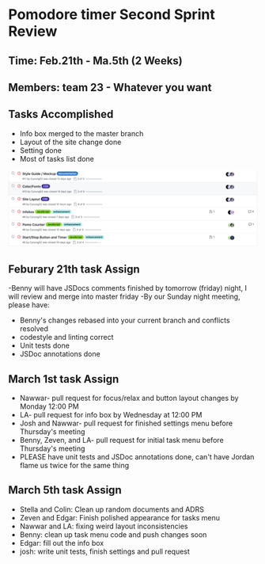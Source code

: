 # Pomodore timer Second Sprint Review

## Time: Feb.21th - Ma.5th (2 Weeks)
## Members: team 23 - Whatever you want

## Tasks Accomplished
  - Info box merged to the master branch
  - Layout of the site change done
  - Setting done
  - Most of tasks list done

![issues](media/Sprint1-issue.png)

## Feburary 21th task Assign
-Benny will have JSDocs comments finished by tomorrow (friday) night, I will review and merge into master friday
-By our Sunday night meeting, please have:
  - Benny's changes rebased into your current branch and conflicts resolved
  - codestyle and linting correct
  - Unit tests done
  - JSDoc annotations done

## March 1st task Assign

- Nawwar- pull request for focus/relax and button layout changes by Monday 12:00 PM
- LA- pull request for info box by Wednesday at 12:00 PM
- Josh and Nawwar- pull request for finished settings menu before Thursday's meeting
- Benny, Zeven, and LA- pull request for initial task menu before Thursday's meeting
- PLEASE have unit tests and JSDoc annotations done, can't have Jordan flame us twice for the same thing

## March 5th task Assign
- Stella and Colin: Clean up random documents and ADRS
- Zeven and Edgar: Finish polished appearance for tasks menu
- Nawwar and LA: fixing weird layout inconsistencies
- Benny: clean up task menu code and push changes soon
- Edgar: fill out the info box
- josh: write unit tests, finish settings and pull request
